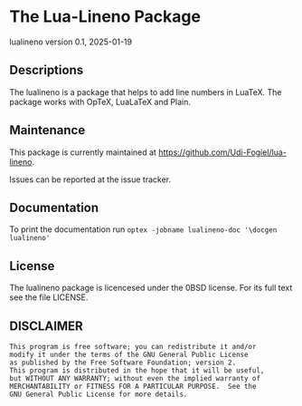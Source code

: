 # The Lua-Lineno Package
lualineno version 0.1, 2025-01-19

## Descriptions
The lualineno is a package that helps to add line numbers in LuaTeX.
The package works with OpTeX, LuaLaTeX and Plain.

## Maintenance
This package is currently maintained at https://github.com/Udi-Fogiel/lua-lineno.

Issues can be reported at the issue tracker.

## Documentation
To print the documentation run `optex -jobname lualineno-doc '\docgen lualineno'`

## License
The lualineno package is licencesed under the 0BSD license.
For its full text see the file LICENSE.

## DISCLAIMER

    This program is free software; you can redistribute it and/or
    modify it under the terms of the GNU General Public License
    as published by the Free Software Foundation; version 2.
    This program is distributed in the hope that it will be useful,
    but WITHOUT ANY WARRANTY; without even the implied warranty of
    MERCHANTABILITY or FITNESS FOR A PARTICULAR PURPOSE.  See the
    GNU General Public License for more details.
